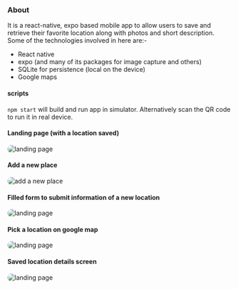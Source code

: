 ### About

It is a react-native, expo based mobile app to allow users to save and retrieve their favorite location
along with photos and short description.
Some of the technologies involved in here are:-

- React native
- expo (and many of its packages for image capture and others)
- SQLite for persistence (local on the device)
- Google maps

#### scripts

`npm start` will build and run app in simulator. Alternatively scan the QR code to run it in real
device.

#### Landing page (with a location saved)

<img src="./screenshots/landing-page.jpg" alt="landing page" style="margin: 0 auto; border-radius:10px"/>

#### Add a new place

<img src="./screenshots/add-new-place.jpg" alt="add a new place" style="margin: 0 auto; border-radius:10px"/>

#### Filled form to submit information of a new location

<img src="./screenshots/filled-form.jpg" alt="landing page" style="margin: 0 auto; border-radius:10px"/>

#### Pick a location on google map

<img src="./screenshots/pick-location.jpg" alt="landing page" style="margin: 0 auto; border-radius:10px"/>

#### Saved location details screen

<img src="./screenshots/location-details.jpg" alt="landing page" style="margin: 0 auto; border-radius:10px"/>